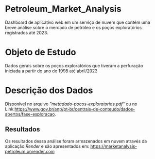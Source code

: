# Petroleum_Market_Analysis
Dashboard de aplicativo web em um serviço de nuvem que contém uma breve análise sobre o mercado de petróleo e os poços exploratórios registrados até 2023.

# Objeto de Estudo
Dados gerais sobre os poços exploratórios que tiveram a perfuração iniciada a partir do ano de 1998 até abril/2023

# Descrição dos Dados

Disponível no arquivo _"metadado-pocos-exploratorios.pdf"_ ou no Link:https://www.gov.br/anp/pt-br/centrais-de-conteudo/dados-abertos/fase-exploracao.

## Resultados

Os resultados dessa análise foram armazenados em nuvem através da aplicação *Render* e são apresentados em: https://marketanalysis-petroleum.onrender.com